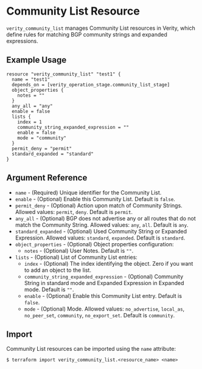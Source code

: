 # Community List Resource

`verity_community_list` manages Community List resources in Verity, which define rules for matching BGP community strings and expanded expressions.

## Example Usage

```hcl
resource "verity_community_list" "test1" {
  name = "test1"
  depends_on = [verity_operation_stage.community_list_stage]
  object_properties {
    notes = ""
  }
  any_all = "any"
  enable = false
  lists {
    index = 1
    community_string_expanded_expression = ""
    enable = false
    mode = "community"
  }
  permit_deny = "permit"
  standard_expanded = "standard"
}
```

## Argument Reference

* `name` - (Required) Unique identifier for the Community List.
* `enable` - (Optional) Enable this Community List. Default is `false`.
* `permit_deny` - (Optional) Action upon match of Community Strings. Allowed values: `permit`, `deny`. Default is `permit`.
* `any_all` - (Optional) BGP does not advertise any or all routes that do not match the Community String. Allowed values: `any`, `all`. Default is `any`.
* `standard_expanded` - (Optional) Used Community String or Expanded Expression. Allowed values: `standard`, `expanded`. Default is `standard`.
* `object_properties` - (Optional) Object properties configuration:
  * `notes` - (Optional) User Notes. Default is `""`.
* `lists` - (Optional) List of Community List entries:
  * `index` - (Optional) The index identifying the object. Zero if you want to add an object to the list.
  * `community_string_expanded_expression` - (Optional) Community String in standard mode and Expanded Expression in Expanded mode. Default is `""`.
  * `enable` - (Optional) Enable this Community List entry. Default is `false`.
  * `mode` - (Optional) Mode. Allowed values: `no_advertise`, `local_as`, `no_peer_set`, `community`, `no_export_set`. Default is `community`.

## Import

Community List resources can be imported using the `name` attribute:

```
$ terraform import verity_community_list.<resource_name> <name>
```

